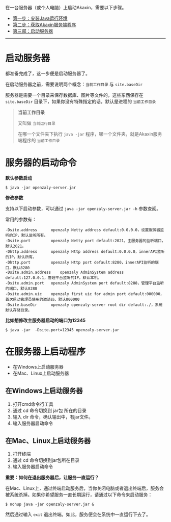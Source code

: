 
在一台服务器（或个人电脑）上启动Akaxin，需要以下步骤。

* [第一步：安装Java运行环境](step-1-java.md)
* [第二步：获取Akaxin服务端程序](step-2-jar.md)
* [第三部：启动服务器](step-3-run.md)

----


# 启动服务器

都准备完成了，这一步便是启动服务器了。

在启动服务器之前，需要说明两个概念：`当前工作目录` 与 `site.baseDir`

服务器是需要一个目录来保存数据库、图片等文件的，这些东西保存在 `site.baseDir` 目录下，如果你没有特殊指定的话，默认是进程的 `当前工作目录`

> **当前工作目录**
>
> 又叫做 `当前运行目录`
>
> 在哪一个文件夹下执行 `java -jar` 程序，哪一个文件夹，就是Akaxin服务端程序的 `当前工作目录`


服务器的启动命令
====

**默认参数启动**

```
$ java -jar openzaly-server.jar
```


**修改参数**

支持以下启动参数，可以通过 `java -jar openzaly-server.jar -h` 参数查阅。

常用的参数有：

```
-Dsite.address 		openzaly Netty address default:0.0.0.0，设置服务器监听的IP，默认监听所有。
-Dsite.port 		openzaly Netty port default:2021，主服务器的监听端口，默认2021。
-Dhttp.address 		openzaly Http address default:0.0.0.0，innerAPI监听的IP，默认所有。
-Dhttp.port 		openzaly Http port default:8280，innerAPI监听的端口，默认8280
-Dsite.admin.address 	openzaly AdminSystem address default:127.0.0.1，管理平台监听的IP，默认本机。
-Dsite.admin.port 	openzaly AdminSystem port default:8288，管理平台监听的端口，默认8288
-Dsite.admin.uic 	openzaly first uic for admin port default:000000，首次启动管理员使用的邀请码，默认000000
-Dsite.baseDir 		openzaly openzaly-server root dir default:./，系统默认存储目录。
```

**比如想修改主服务器启动的端口为12345**

```
$ java -jar  -Dsite.port=12345 openzaly-server.jar
```


在服务器上启动程序
====

* 在Windows上启动服务器
* 在Mac、Linux上启动服务器


在Windows上启动服务器
----

1. 打开cmd命令行工具
2. 通过 cd 命令切换到 jar包 所在的目录
3. 输入 dir 命令，确认输出中，有jar文件。
4. 输入服务器启动命令


在Mac、Linux上启动服务器
----

1. 打开终端
2. 通过 cd 命令切换到jar包所在目录
3. 输入服务器启动命令

**重要：如何在退出服务器后，让服务一直运行？**

在Mac、Linux上，通过终端启动服务后，当你关闭电脑或者退出终端后，服务会被系统杀掉。如果你希望服务一直长期运行，请通过以下命令来启动服务：

```
$ nohup java -jar openzaly-server.jar &
```

然后通过输入 `exit` 退出终端。如此，服务便会在系统中一直运行下去了。
